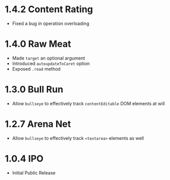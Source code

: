 # 1.4.2 Content Rating

- Fixed a bug in operation overloading

# 1.4.0 Raw Meat

- Made `target` an optional argument
- Introduced `autoupdateToCaret` option
- Exposed `.read` method

# 1.3.0 Bull Run

- Allow `bullseye` to effectively track `contentEditable` DOM elements at will

# 1.2.7 Arena Net

- Allow `bullseye` to effectively track `<textarea>` elements as well

# 1.0.4 IPO

- Initial Public Release
